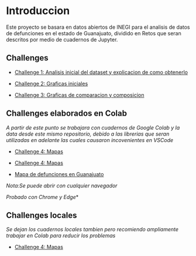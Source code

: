 # Introduccion

Este proyecto se basara en datos abiertos de INEGI para el analisis de datos de defunciones en el estado de Guanajuato, dividido en Retos que seran descritos por medio de cuadernos de Jupyter.

## Challenges

* [Challenge 1: Analisis inicial del dataset y explicacion de como obtenerlo](./Challenge_1.ipynb)

* [Challenge 2: Graficas iniciales](./Challenge_2.ipynb)

* [Challenge 3: Graficas de comparacion y composicion](./Challenge_3.ipynb)


## Challenges elaborados en Colab

*A partir de este punto se trabajara con cuadernos de Google Colab y la data desde este mismo repositorio, debido a las librerias que seran utilizadas en adelante las cuales causaron incovenientes en VSCode*

* [Challenge 4: Mapas]("https://github.com/JorgeHdzRiv/Defunciones-en-Guanajuato-y-Municipios/blob/main/Challenge_4.ipynb")

* [Challenge 4: Mapas](https://colab.research.google.com/drive/1dR3OpDRJEr8MvMTd_--3V6IOXgQytGdZ?usp=sharing)

* [Mapa de defunciones en Guanajuato](kepler_map_f.html)

*Nota:Se puede abrir con cualquier navegador*

*Probado con Chrome y Edge**


## Challenges locales
*Se dejan los cuadernos locales tambien pero recomiendo ampliamente trabajar en Colab para reducir los problemas*

* [Challenge 4: Mapas](./Challenge_4_local.ipynb)
